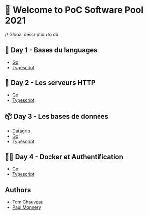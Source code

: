 # :wave: Welcome to PoC Software Pool 2021

// Global description to do

## :closed_book: Day 1 - Bases du languages
 - [Go]()
 - [Typescript](https://github.com/PoCInnovation/Pool2021/blob/master/Software/day01/Typescript.md)
## :radio_button: Day 2 - Les serveurs HTTP
 - [Go]()
 - [Typescript](https://github.com/PoCInnovation/Pool2021/blob/master/Software/day02/Typescript.md)
## :package: Day 3 - Les bases de données
 - [Datagrip](https://github.com/PoCInnovation/Pool2021/blob/master/Software/day03/Partie1.md)
 - [Go]()
 - [Typescript](https://github.com/PoCInnovation/Pool2021/blob/master/Software/day03/Partie2-Typescript.md)
## :policeman: Day 4 - Docker et Authentification
 - [Go]()
 - [Typescript]()

## Authors
 - [Tom Chauveau](https://github.com/TomChv)
 - [Paul Monnery](https://github.com/PaulMonnery)
